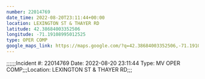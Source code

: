 ```yaml
---
number: 22014769
date_time: 2022-08-20T23:11:44+00:00
location: LEXINGTON ST & THAYER RD
latitude: 42.38684003352506
longitude: -71.19108995012525
type: OPER COMP
google_maps_link: https://maps.google.com/?q=42.38684003352506,-71.19108995012525
---
```


;;;;;;Incident #: 22014769  Date: 2022-08-20 23:11:44   Type: MV OPER COMP;;;Location: LEXINGTON ST & THAYER RD;;;
